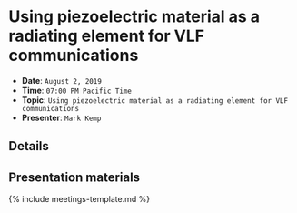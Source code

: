 # Using piezoelectric material as a radiating element for VLF communications

* **Date**: `August 2, 2019`
* **Time**: `07:00 PM Pacific Time`
* **Topic**: `Using piezoelectric material as a radiating element for VLF communications`
* **Presenter**: `Mark Kemp`

## Details

## Presentation materials

{% include meetings-template.md %}


